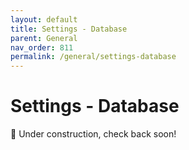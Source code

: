```yaml
---
layout: default
title: Settings - Database
parent: General
nav_order: 811
permalink: /general/settings-database
---
```


# Settings - Database

🚧 Under construction, check back soon!